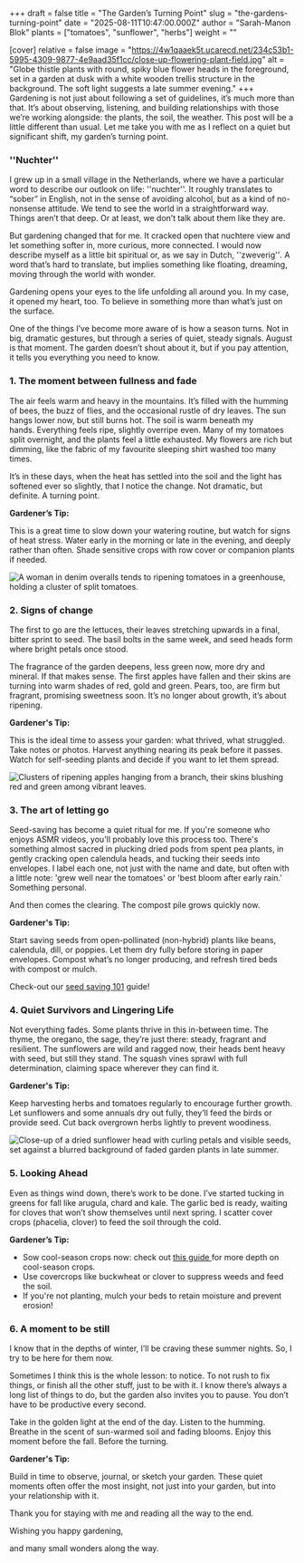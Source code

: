+++
draft = false
title = "The Garden’s Turning Point"
slug = "the-gardens-turning-point"
date = "2025-08-11T10:47:00.000Z"
author = "Sarah-Manon Blok"
plants = ["tomatoes", "sunflower", "herbs"]
weight = ""

[cover]
relative = false
image = "https://4w1qaaek5t.ucarecd.net/234c53b1-5995-4309-9877-4e9aad35f1cc/close-up-flowering-plant-field.jpg"
alt = "Globe thistle plants with round, spiky blue flower heads in the foreground, set in a garden at dusk with a white wooden trellis structure in the background. The soft light suggests a late summer evening."
+++
Gardening is not just about following a set of guidelines, it’s much more than that. It’s about observing, listening, and building relationships with those we’re working alongside: the plants, the soil, the weather. This post will be a little different than usual. Let me take you with me as I reflect on a quiet but significant shift, my garden’s turning point.

### ''Nuchter''

I grew up in a small village in the Netherlands, where we have a particular word to describe our outlook on life: ''nuchter''. It roughly translates to “sober” in English, not in the sense of avoiding alcohol, but as a kind of no-nonsense attitude. We tend to see the world in a straightforward way. Things aren’t that deep. Or at least, we don’t talk about them like they are.

But gardening changed that for me. It cracked open that nuchtere view and let something softer in, more curious, more connected. I would now describe myself as a little bit spiritual or, as we say in Dutch, ''zweverig''*.* A word that’s hard to translate, but implies something like floating, dreaming, moving through the world with wonder.

Gardening opens your eyes to the life unfolding all around you. In my case, it opened my heart, too. To believe in something more than what’s just on the surface.

One of the things I’ve become more aware of is how a season turns. Not in big, dramatic gestures, but through a series of quiet, steady signals. August is that moment. The garden doesn’t shout about it, but if you pay attention, it tells you everything you need to know.

### 1. The moment between fullness and fade

The air feels warm and heavy in the mountains. It’s filled with the humming of bees, the buzz of flies, and the occasional rustle of dry leaves. The sun hangs lower now, but still burns hot. The soil is warm beneath my hands. Everything feels ripe, slightly overripe even. Many of my tomatoes split overnight, and the plants feel a little exhausted. My flowers are rich but dimming, like the fabric of my favourite sleeping shirt washed too many times. 

It’s in these days, when the heat has settled into the soil and the light has softened ever so slightly, that I notice the change. Not dramatic, but definite. A turning point.

**Gardener’s Tip:** 

This is a great time to slow down your watering routine, but watch for signs of heat stress. Water early in the morning or late in the evening, and deeply rather than often. Shade sensitive crops with row cover or companion plants if needed. 

![A woman in denim overalls tends to ripening tomatoes in a greenhouse, holding a cluster of split tomatoes.  ](https://4w1qaaek5t.ucarecd.net/b1f0db89-16d1-4b81-b170-efe47ba39721/WhatsApp%20Image%202025-08-08%20at%2017.25.37.jpeg)

### 2. Signs of change

The first to go are the lettuces, their leaves stretching upwards in a final, bitter sprint to seed. The basil bolts in the same week, and seed heads form where bright petals once stood.

The fragrance of the garden deepens, less green now, more dry and mineral. If that makes sense. The first apples have fallen and their skins are turning into warm shades of red, gold and green. Pears, too, are firm but fragrant, promising sweetness soon. It’s no longer about growth, it’s about ripening. 

**Gardener's Tip:**

This is the ideal time to assess your garden: what thrived, what struggled. Take notes or photos. Harvest anything nearing its peak before it passes. Watch for self-seeding plants and decide if you want to let them spread.

![Clusters of ripening apples hanging from a branch, their skins blushing red and green among vibrant leaves. ](https://4w1qaaek5t.ucarecd.net/f7390b74-0df7-4c23-babc-6765060f84b6/apples-8306677_1280.jpg)

### 3. The art of letting go

Seed-saving has become a quiet ritual for me. If you're someone who enjoys ASMR videos, you'll probably love this process too. There's something almost sacred in plucking dried pods from spent pea plants, in gently cracking open calendula heads, and tucking their seeds into envelopes. I label each one, not just with the name and date, but often with a little note: 'grew well near the tomatoes' or 'best bloom after early rain.' Something personal. 

And then comes the clearing. The compost pile grows quickly now. 

**Gardener's Tip:** 

Start saving seeds from open-pollinated (non-hybrid) plants like beans, calendula, dill, or poppies. Let them dry fully before storing in paper envelopes. Compost what’s no longer producing, and refresh tired beds with compost or mulch.

Check-out our [seed saving 101](https://blog.planter.garden/posts/seed-saving-101/) guide! 

### 4. Quiet Survivors and Lingering Life

Not everything fades. Some plants thrive in this in-between time. The thyme, the oregano, the sage, they’re just there: steady, fragrant and resilient. The sunflowers are wild and ragged now, their heads bent heavy with seed, but still they stand. The squash vines sprawl with full determination, claiming space wherever they can find it. 

**Gardener's Tip:** 

Keep harvesting herbs and tomatoes regularly to encourage further growth. Let sunflowers and some annuals dry out fully, they’ll feed the birds or provide seed. Cut back overgrown herbs lightly to prevent woodiness.

![Close-up of a dried sunflower head with curling petals and visible seeds, set against a blurred background of faded garden plants in late summer.](https://4w1qaaek5t.ucarecd.net/4e07e494-96f4-4401-8e9c-bcd1c2d793b0/close-up-wilted-plant.jpg)

### **5. Looking Ahead** 

Even as things wind down, there’s work to be done. I’ve started tucking in greens for fall like arugula, chard and kale. The garlic bed is ready, waiting for cloves that won’t show themselves until next spring. I scatter cover crops (phacelia, clover) to feed the soil through the cold.

**Gardener’s Tip:** 

* Sow cool-season crops now: check out [this guide ](https://blog.planter.garden/posts/cold-hardy-crops/)for more depth on cool-season crops. 
* Use covercrops like buckwheat or clover to suppress weeds and feed the soil. 
* If you're not planting, mulch your beds to retain moisture and prevent erosion! 

### 6. A moment to be still

I know that in the depths of winter, I’ll be craving these summer nights. So, I try to be here for them now.

Sometimes I think this is the whole lesson: to notice. To not rush to fix things, or finish all the other stuff, just to be with it. I know there’s always a long list of things to do, but the garden also invites you to pause. You don’t have to be productive every second.

Take in the golden light at the end of the day. Listen to the humming. Breathe in the scent of sun-warmed soil and fading blooms. Enjoy this moment before the fall. Before the turning.

**Gardener's Tip:** 

Build in time to observe, journal, or sketch your garden. These quiet moments often offer the most insight, not just into your garden, but into your relationship with it.

Thank you for staying with me and reading all the way to the end.

Wishing you happy gardening,

and many small wonders along the way.
